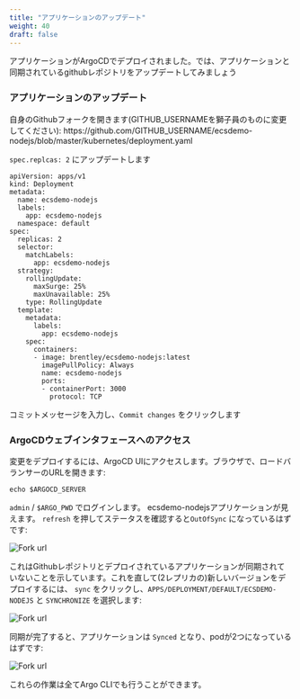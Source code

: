 ```yaml
---
title: "アプリケーションのアップデート"
weight: 40
draft: false
---
```


<!--
Our application is now deployed into our ArgoCD. We are now going to update our github repository synced with our application
-->
アプリケーションがArgoCDでデプロイされました。では、アプリケーションと同期されているgithubレポジトリをアップデートしてみましょう

<!--
### Update your application
-->
### アプリケーションのアップデート
<div data-proofer-ignore>
<!--
Go to your Github fork repository (replace GITHUB_USERNAME with your own):
-->
自身のGithubフォークを開きます(GITHUB_USERNAMEを獅子員のものに変更してください):
https://github.com/GITHUB_USERNAME/ecsdemo-nodejs/blob/master/kubernetes/deployment.yaml
</div>

<!--
Update `spec.replicas: 2`
-->
`spec.replcas: 2` にアップデートします
```
apiVersion: apps/v1
kind: Deployment
metadata:
  name: ecsdemo-nodejs
  labels:
    app: ecsdemo-nodejs
  namespace: default
spec:
  replicas: 2
  selector:
    matchLabels:
      app: ecsdemo-nodejs
  strategy:
    rollingUpdate:
      maxSurge: 25%
      maxUnavailable: 25%
    type: RollingUpdate
  template:
    metadata:
      labels:
        app: ecsdemo-nodejs
    spec:
      containers:
      - image: brentley/ecsdemo-nodejs:latest
        imagePullPolicy: Always
        name: ecsdemo-nodejs
        ports:
        - containerPort: 3000
          protocol: TCP
```
<!--
Add a commit message and click on `Commit changes`
-->
コミットメッセージを入力し、`Commit changes` をクリックします

<!--
### Access ArgoCD Web Interface
To deploy our change we can access to ArgoCD UI. Open your web browser and go to the Load Balancer url:
-->
### ArgoCDウェブインタフェースへのアクセス
変更をデプロイするには、ArgoCD UIにアクセスします。ブラウザで、ロードバランサーのURLを開きます:
```
echo $ARGOCD_SERVER
```
<!--
Login using `admin` / `$ARGO_PWD`.
You now have access to the ecsdemo-nodejds application. After clicking to `refresh` button status should be `OutOfSync`:
-->
`admin` / `$ARGO_PWD` でログインします。
ecsdemo-nodejsアプリケーションが見えます。 `refresh` を押してステータスを確認すると`OutOfSync` になっているはずです:

![Fork url](/images/argocd/app_outofsync.png)

<!--
This means our Github repository is not synchronised with the deployed application. To fix this and deploy the new version (with 2 replicas) click on the `sync` button, and select the `APPS/DEPLOYMENT/DEFAULT/ECSDEMO-NODEJS` and `SYNCHRONIZE`:
-->
これはGithubレポジトリとデプロイされているアプリケーションが同期されていないことを示しています。これを直して(2レプリカの)新しいバージョンをデプロイするには、 `sync` をクリックし、`APPS/DEPLOYMENT/DEFAULT/ECSDEMO-NODEJS` と `SYNCHRONIZE` を選択します:

![Fork url](/images/argocd/app_sync.png)

<!--
After the sync completed our application should have the `Synced` status with 2 pods:
-->
同期が完了すると、アプリケーションは `Synced` となり、podが2つになっているはずです:

![Fork url](/images/argocd/app_synced.png)

<!--
All those actions could have been made with the Argo CLI also. 
-->
これらの作業は全てArgo CLIでも行うことができます。
